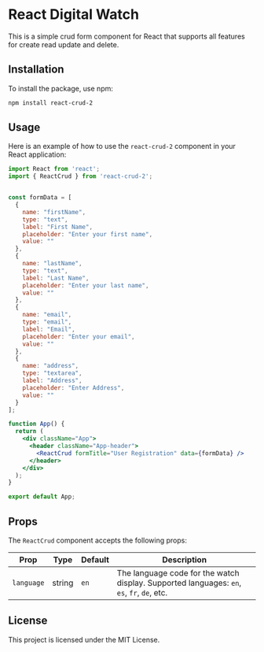 # React Digital Watch

This is a simple crud form component for React that supports all features for create read update and delete.

## Installation

To install the package, use npm:

```bash
npm install react-crud-2
```

## Usage

Here is an example of how to use the `react-crud-2` component in your React application:

```jsx
import React from 'react';
import { ReactCrud } from 'react-crud-2';


const formData = [
  {
    name: "firstName",
    type: "text",
    label: "First Name",
    placeholder: "Enter your first name",
    value: ""
  },
  {
    name: "lastName",
    type: "text",
    label: "Last Name",
    placeholder: "Enter your last name",
    value: ""
  },
  {
    name: "email",
    type: "email",
    label: "Email",
    placeholder: "Enter your email",
    value: ""
  },
  {
    name: "address",
    type: "textarea",
    label: "Address",
    placeholder: "Enter Address",
    value: ""
  }
];

function App() {
  return (
    <div className="App">
      <header className="App-header">
        <ReactCrud formTitle="User Registration" data={formData} />
      </header>
    </div>
  );
}

export default App;
```

## Props

The `ReactCrud` component accepts the following props:

| Prop       | Type   | Default | Description                           |
|------------|--------|---------|---------------------------------------|
| `language` | string | `en`    | The language code for the watch display. Supported languages: `en`, `es`, `fr`, `de`, etc. |

## License

This project is licensed under the MIT License.